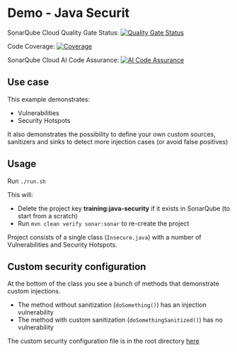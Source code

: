 # Demo - Java Securit

SonarQube Cloud Quality Gate Status:
[![Quality Gate Status](https://sonarcloud.io/api/project_badges/measure?project=SonarCloud-Demos_demo-java-security&metric=alert_status)](https://sonarcloud.io/summary/new_code?id=SonarCloud-Demos_demo-java-security)

Code Coverage:
[![Coverage](https://sonarcloud.io/api/project_badges/measure?project=SonarCloud-Demos_demo-java-security&metric=coverage)](https://sonarcloud.io/summary/new_code?id=SonarCloud-Demos_demo-java-security)

SonarQube Cloud AI Code Assurance:
[![AI Code Assurance](https://sonarcloud.io/api/project_badges/ai_code_assurance?project=SonarCloud-Demos_demo-java-security)](https://sonarcloud.io/summary/new_code?id=SonarCloud-Demos_demo-java-security)

## Use case
This example demonstrates:
- Vulnerabilities
- Security Hotspots

It also demonstrates the possibility to define your own custom sources, sanitizers and sinks to detect more injection cases
(or avoid false positives)

## Usage

Run `./run.sh`

This will:
- Delete the project key **training:java-security** if it exists in SonarQube (to start from a scratch)
- Run `mvn clean verify sonar:sonar` to re-create the project

Project consists of a single class (`Insecure.java`) with a number of Vulnerabilities and Security Hotspots.

## Custom security configuration 
At the bottom of the class you see a bunch of methods that demonstrate custom injections.
- The method without sanitization (`doSomething()`) has an injection vulnerability
- The method with custom sanitization (`doSomethingSanitized()`) has no vulnerability

The custom security configuration file is in the root directory [here](s3649JavaSqlInjectionConfig.json)
